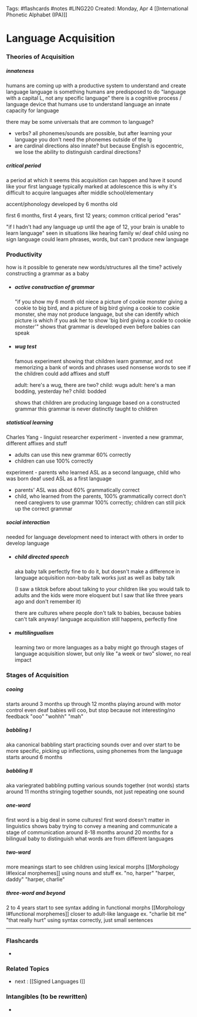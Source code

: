 Tags: #flashcards #notes #LING220
Created: Monday, Apr 4
[[International Phonetic Alphabet (IPA)]]

# Language Acquisition
### Theories of Acquisition
##### innateness
humans are coming up with a productive system to understand and create language
language is something humans are predisposed to do
"language with a capital L, not any specific language"
there is a cognitive process / language device that humans use to understand language
an innate capacity for language

there may be some universals that are common to language?
- verbs?
all phonemes/sounds are possible, but after learning your language you don't need the phonemes outside of the lg
- are cardinal directions also innate? but because English is egocentric, we lose the ability to distinguish cardinal directions?

##### critical period
a period at which it seems this acquisition can happen and have it sound like your first language
typically marked at adolescence
this is why it's difficult to acquire languages after middle school/elementary

accent/phonology developed by 6 months old

first 6 months, first 4 years, first 12 years; common critical period "eras"

"if I hadn't had any language up until the age of 12, your brain is unable to learn language"
seen in situations like hearing family w/ deaf child using no sign language
could learn phrases, words, but can't produce new language


### Productivity
how is it possible to generate new words/structures all the time?
actively constructing a grammar as a baby

- ##### active construction of grammar
	"if you show my 6 month old niece a picture of cookie monster giving a cookie to big bird, and a picture of big bird giving a cookie to cookie monster, she may not produce language, but she can identify which picture is which if you ask her to show 'big bird giving a cookie to cookie monster'"
	shows that grammar is developed even before babies can speak

- ##### wug test
	famous experiment showing that children learn grammar, and not memorizing a bank of words and phrases
	used nonsense words to see if the children could add affixes and stuff
	
	adult: here's a wug, there are two?
	child: wugs
	adult: here's a man bodding, yesterday he?
	child: bodded
	
	shows that children are producing language based on a constructed grammar
	this grammar is never distinctly taught to children

##### statistical learning
Charles Yang - linguist researcher
experiment - invented a new grammar, different affixes and stuff
- adults can use this new grammar 60% correctly
- children can use 100% correctly

experiment - parents who learned ASL as a second language, child who was born deaf used ASL as a first language
- parents' ASL was about 60% grammatically correct
- child, who learned from the parents, 100% grammatically correct
don't need caregivers to use grammar 100% correctly; children can still pick up the correct grammar

##### social interaction
needed for language development
need to interact with others in order to develop language

- ##### child directed speech
	aka baby talk
	perfectly fine to do it, but doesn't make a difference in language acquisition
	non-baby talk works just as well as baby talk
	
	(I saw a tiktok before about talking to your children like you would talk to adults and the kids were more eloquent but I saw that like three years ago and don't remember it)
	
	there are cultures where people don't talk to babies, because babies can't talk anyway!
	language acquisition still happens, perfectly fine

- ##### multilingualism
	 learning two or more languages as a baby
	 might go through stages of language acquisition slower, but only like "a week or two" slower, no real impact


### Stages of Acquisition
##### cooing
starts around 3 months up through 12 months
playing around with motor control
even deaf babies will coo, but stop because not interesting/no feedback
"ooo" "wohhh" "mah"

##### babbling I
aka canonical babbling
start practicing sounds over and over
start to be more specific, picking up inflections, using phonemes from the language
starts around 6 months

##### babbling II
aka variegrated babbling
putting various sounds together (not words)
starts around 11 months
stringing together sounds, not just repeating one sound

##### one-word
first word is a big deal in some cultures!
first word doesn't matter in linguistics
shows baby trying to convey a meaning and communicate
a stage of communication
around 8-18 months
around 20 months for a bilingual baby to distinguish what words are from different languages

##### two-word
more meanings
start to see children using lexical morphs
[[Morphology I#lexical morphemes]]
using nouns and stuff
ex. "no, harper" "harper, daddy" "harper, charlie"

##### three-word and beyond
2 to 4 years
start to see syntax
adding in functional morphs
[[Morphology I#functional morphemes]]
closer to adult-like language
ex. "charlie bit me" "that really hurt"
using syntax correctly, just small sentences




---
### Flashcards
- 


### Related Topics
- next : [[Signed Languages I]]



### Intangibles (to be rewritten)
-